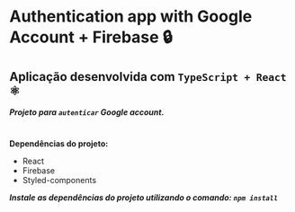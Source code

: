 #  Authentication app with Google Account + Firebase 🔒

## Aplicação desenvolvida com `TypeScript + React` ⚛️

***Projeto para `autenticar` Google account.***



#

**Dependências do projeto:**
  * React
  * Firebase
  * Styled-components
  
   ***Instale as dependências do projeto utilizando o comando: `npm install`***

